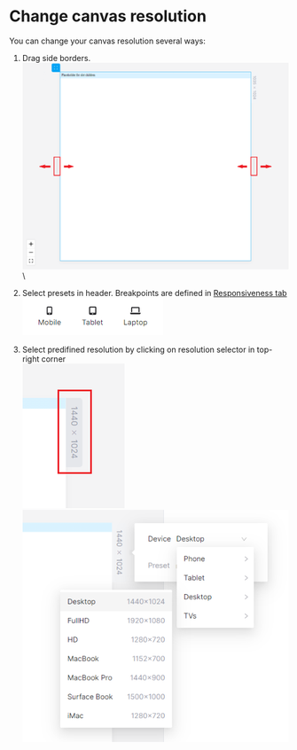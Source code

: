 # Change canvas resolution

You can change your canvas resolution several ways:

1. Drag side borders.\
   <img src="../../.gitbook/assets/image (9) (1).png" alt="" data-size="original">\

2. Select presets in header. Breakpoints are defined in [Responsiveness tab](../../resuponshibu.md)\
   ![](<../../.gitbook/assets/image (2).png>)
3. Select predifined resolution by clicking on resolution selector in top-right corner\
   ![](<../../.gitbook/assets/image (2) (1).png>)\
   <img src="../../.gitbook/assets/image (4) (1) (1) (1).png" alt="" data-size="original">
